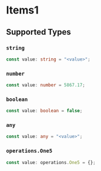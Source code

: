 # Items1


## Supported Types

### `string`

```typescript
const value: string = "<value>";
```

### `number`

```typescript
const value: number = 5867.17;
```

### `boolean`

```typescript
const value: boolean = false;
```

### `any`

```typescript
const value: any = "<value>";
```

### `operations.One5`

```typescript
const value: operations.One5 = {};
```

